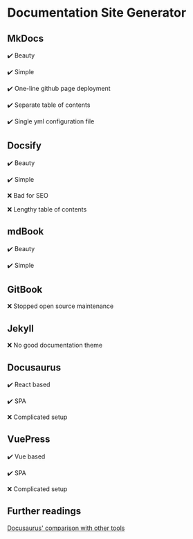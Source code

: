 # Documentation Site Generator

## MkDocs

✔️ Beauty

✔️ Simple

✔️ One-line github page deployment

✔️ Separate table of contents

✔️ Single yml configuration file

## Docsify

✔️ Beauty

✔️ Simple

❌ Bad for SEO

❌ Lengthy table of contents

## mdBook

✔️ Beauty

✔️ Simple

## GitBook

❌ Stopped open source maintenance

## Jekyll

❌ No good documentation theme

## Docusaurus

✔️ React based

✔️ SPA

❌ Complicated setup

## VuePress

✔️ Vue based

✔️ SPA

❌ Complicated setup

## Further readings
[Docusaurus' comparison with other tools](https://docusaurus.io/docs#comparison-with-other-tools)